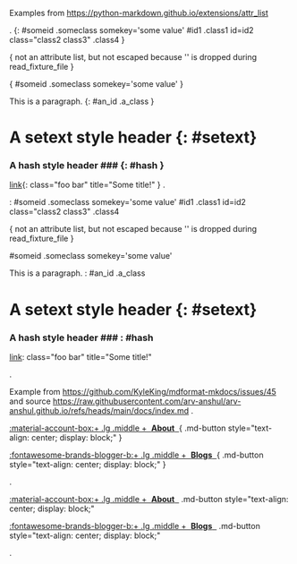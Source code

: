 Examples from https://python-markdown.github.io/extensions/attr_list
<!--FIXME: correct handling of spans..-->
.
{: #someid .someclass somekey='some value' #id1 .class1 id=id2 class="class2 class3" .class4 }

\{ not an attribute list, but not escaped because '\' is dropped during read_fixture_file }

{ #someid .someclass somekey='some value' }

This is a paragraph.
{: #an_id .a_class }

A setext style header {: #setext}
=================================

### A hash style header ### {: #hash }

[link](http://example.com){: class="foo bar" title="Some title!" }
.
<p><span attributes="['#someid', '.someclass', &quot;somekey='some&quot;, &quot;value'&quot;, '#id1', '.class1', 'id=id2', 'class=&quot;class2', 'class3&quot;', '.class4']">: #someid .someclass somekey='some value' #id1 .class1 id=id2 class=&quot;class2 class3&quot; .class4 </span></p>
<p>{ not an attribute list, but not escaped because '' is dropped during read_fixture_file }</p>
<p><span attributes="['#someid', '.someclass', &quot;somekey='some&quot;, &quot;value'&quot;]"> #someid .someclass somekey='some value' </span></p>
<p>This is a paragraph.
<span attributes="['#an_id', '.a_class']">: #an_id .a_class </span></p>
<h1>A setext style header {: #setext}</h1>
<h3>A hash style header ### <span attributes="['#hash']">: #hash </span></h3>
<p><a href="http://example.com">link</a><span attributes="['class=&quot;foo', 'bar&quot;', 'title=&quot;Some', 'title!&quot;']">: class=&quot;foo bar&quot; title=&quot;Some title!&quot; </span></p>
.

Example from https://github.com/KyleKing/mdformat-mkdocs/issues/45 and source https://raw.githubusercontent.com/arv-anshul/arv-anshul.github.io/refs/heads/main/docs/index.md
.
<div class="grid cards" markdown>

<!-- FIXME: resolve issue with link formatting -->

[:material-account-box:+ .lg .middle +&nbsp; **About** &nbsp;](about/index.md){ .md-button style="text-align: center; display: block;" }

[:fontawesome-brands-blogger-b:+ .lg .middle +&nbsp; **Blogs** &nbsp;](blog/index.md){ .md-button style="text-align: center; display: block;" }

</div>
.
<div class="grid cards" markdown>
<!-- FIXME: resolve issue with link formatting -->
<p><a href="about/index.md">:material-account-box:+ .lg .middle +  <strong>About</strong>  </a><span attributes="['.md-button', 'style=&quot;text-align:', 'center;', 'display:', 'block;&quot;']"> .md-button style=&quot;text-align: center; display: block;&quot; </span></p>
<p><a href="blog/index.md">:fontawesome-brands-blogger-b:+ .lg .middle +  <strong>Blogs</strong>  </a><span attributes="['.md-button', 'style=&quot;text-align:', 'center;', 'display:', 'block;&quot;']"> .md-button style=&quot;text-align: center; display: block;&quot; </span></p>
</div>
.
